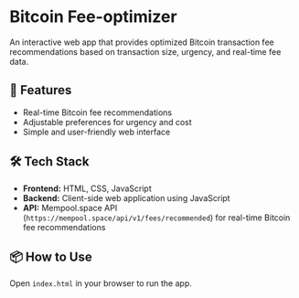 # Bitcoin Fee-optimizer
An interactive web app that provides optimized Bitcoin transaction fee recommendations based on transaction size, urgency, and real-time fee data.

## 🚀 Features
- Real-time Bitcoin fee recommendations
- Adjustable preferences for urgency and cost
- Simple and user-friendly web interface

## 🛠️ Tech Stack
- **Frontend:** HTML, CSS, JavaScript  
- **Backend:** Client-side web application using JavaScript
- **API:** Mempool.space API (`https://mempool.space/api/v1/fees/recommended`) for real-time Bitcoin fee recommendations  


## 📦 How to Use
Open `index.html` in your browser to run the app.

